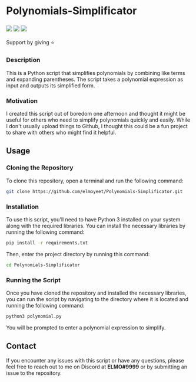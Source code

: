 # Polynomials-Simplificator
### ![](https://img.shields.io/github/forks/elmoyeet/Polynomials-Simplificator?color=orange) ![](https://img.shields.io/github/watchers/elmoyeet/Polynomials-Simplificator?color=purple) ![](https://img.shields.io/github/issues/elmoyeet/Polynomials-Simplificator?color=red)
Support by giving ⭐

### Description
This is a Python script that simplifies polynomials by combining like terms and expanding parentheses. The script takes a polynomial expression as input and outputs its simplified form.
 

### Motivation
I created this script out of boredom one afternoon and thought it might be useful for others who need to simplify polynomials quickly and easily. While I don't usually upload things to Github, I thought this could be a fun project to share with others who might find it helpful.

## Usage

### Cloning the Repository
To clone this repository, open a terminal and run the following command:


```bash
git clone https://github.com/elmoyeet/Polynomials-Simplificator.git
```


### Installation
To use this script, you'll need to have Python 3 installed on your system along with the required libraries. You can install the necessary libraries by running the following command:


```bash
pip install -r requirements.txt
```
Then, enter the project directory by running this command:

```bash
cd Polynomials-Simplificator
```

### Running the Script
Once you have cloned the repository and installed the necessary libraries, you can run the script by navigating to the directory where it is located and running the following command:


```bash
python3 polynomial.py
```
You will be prompted to enter a polynomial expression to simplify.

## Contact
If you encounter any issues with this script or have any questions, please feel free to reach out to me on Discord at **ELMO#9999** or by submitting an issue to the repository.

